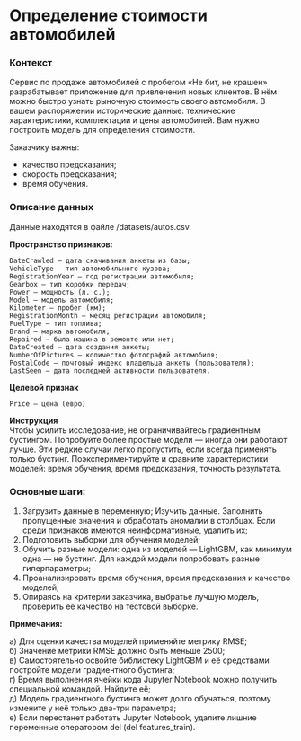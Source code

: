 # Определение стоимости автомобилей

### Контекст
Сервис по продаже автомобилей с пробегом «Не бит, не крашен» разрабатывает приложение для привлечения новых клиентов. В нём можно быстро узнать рыночную стоимость своего автомобиля. В вашем распоряжении исторические данные: технические характеристики, комплектации и цены автомобилей. Вам нужно построить модель для определения стоимости.

Заказчику важны:
 * качество предсказания;
 * скорость предсказания;
 * время обучения.

### Описание данных  
Данные находятся в файле /datasets/autos.csv.

**Пространство признаков:**

    DateCrawled — дата скачивания анкеты из базы;
    VehicleType — тип автомобильного кузова;
    RegistrationYear — год регистрации автомобиля;
    Gearbox — тип коробки передач;
    Power — мощность (л. с.);
    Model — модель автомобиля;
    Kilometer — пробег (км);
    RegistrationMonth — месяц регистрации автомобиля;
    FuelType — тип топлива;
    Brand — марка автомобиля;
    Repaired — была машина в ремонте или нет;
    DateCreated — дата создания анкеты;
    NumberOfPictures — количество фотографий автомобиля;
    PostalCode — почтовый индекс владельца анкеты (пользователя);
    LastSeen — дата последней активности пользователя.

**Целевой признак**  

    Price — цена (евро)

**Инструкция**  
Чтобы усилить исследование, не ограничивайтесь градиентным бустингом. Попробуйте более простые модели — иногда они работают лучше. Эти редкие случаи легко пропустить, если всегда применять только бустинг. Поэкспериментируйте и сравните характеристики моделей: время обучения, время предсказания, точность результата.

### Основные шаги: 
1) Загрузить данные в переменную;    Изучить данные. Заполнить пропущенные значения и обработать аномалии в столбцах. Если среди признаков имеются неинформативные, удалить их;
2) Подготовить выборки для обучения моделей;
3) Обучить разные модели: одна из моделей — LightGBM, как минимум одна — не бустинг. Для каждой модели попробовать разные гиперпараметры;
4) Проанализировать время обучения, время предсказания и качество моделей;
5) Опираясь на критерии заказчика, выбратье лучшую модель, проверить её качество на тестовой выборке.

**Примечания:**

а) Для оценки качества моделей применяйте метрику RMSE;  
б) Значение метрики RMSE должно быть меньше 2500;  
в) Самостоятельно освойте библиотеку LightGBM и её средствами постройте модели градиентного бустинга;  
г) Время выполнения ячейки кода Jupyter Notebook можно получить специальной командой. Найдите её;  
д) Модель градиентного бустинга может долго обучаться, поэтому измените у неё только два-три параметра;  
е) Если перестанет работать Jupyter Notebook, удалите лишние переменные оператором del (del features_train). 

